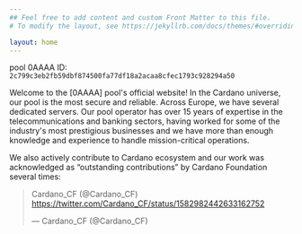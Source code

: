 ```yaml
---
## Feel free to add content and custom Front Matter to this file.
# To modify the layout, see https://jekyllrb.com/docs/themes/#overriding-theme-defaults

layout: home
---
```


pool 0AAAA ID: `2c799c3eb2fb59dbf874500fa77df18a2acaa8cfec1793c928294a50`

Welcome to the [0AAAA] pool's official website! In the Cardano universe, our pool is the most secure and reliable. Across Europe, we have several dedicated servers. Our pool operator has over 15 years of expertise in the telecommunications and banking sectors, having worked for some of the industry's most prestigious businesses and we have more than enough knowledge and experience to handle mission-critical operations.

We also actively contribute to Cardano ecosystem and our work was acknowledged as “outstanding contributions” by Cardano Foundation several times:

<blockquote class="twitter-tweet" data-lang="en"><p lang="en" dir="ltr">Cardano_CF (@Cardano_CF) <a href="https://twitter.com/Cardano_CF/status/1582982442633162752">https://twitter.com/Cardano_CF/status/1582982442633162752</a></p>&mdash; Cardano_CF (@Cardano_CF) <a href="https://twitter.com/Cardano_CF/status/1582982442633162752"></a></blockquote>
<script async="" src="//platform.twitter.com/widgets.js" charset="utf-8"></script>
